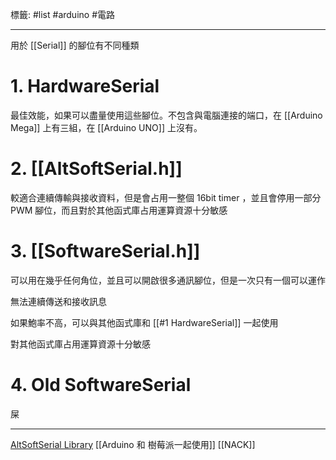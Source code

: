 標籤: #list #arduino #電路 

---

用於 [[Serial]] 的腳位有不同種類

# 1. HardwareSerial

最佳效能，如果可以盡量使用這些腳位。不包含與電腦連接的端口，在 [[Arduino Mega]] 上有三組，在 [[Arduino UNO]] 上沒有。

# 2. [[AltSoftSerial.h]]

較適合連續傳輸與接收資料，但是會占用一整個 16bit timer ，並且會停用一部分 PWM 腳位，而且對於其他函式庫占用運算資源十分敏感

# 3. [[SoftwareSerial.h]]

可以用在幾乎任何角位，並且可以開啟很多通訊腳位，但是一次只有一個可以運作

無法連續傳送和接收訊息

如果鮑率不高，可以與其他函式庫和 [[#1 HardwareSerial]] 一起使用

對其他函式庫占用運算資源十分敏感

# 4. Old SoftwareSerial

屎

---

[AltSoftSerial Library](https://www.pjrc.com/teensy/td_libs_AltSoftSerial.html#speed)
[[Arduino 和 樹莓派一起使用]]
[[NACK]]